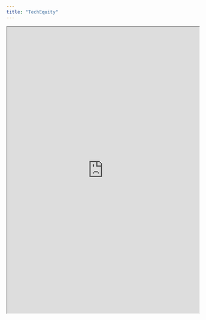 ```yaml
---
title: "TechEquity"
---
```



<iframe height="750" width="100%" src="https://ewelton.github.io/ktest/wiki.html#TechEquity"></iframe>
